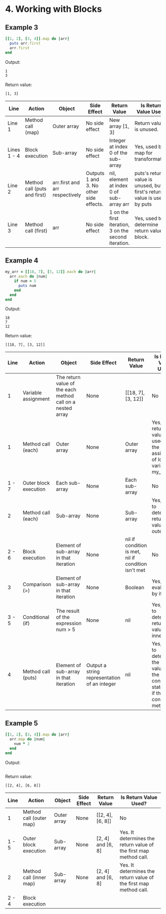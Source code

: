 # 4. Working with Blocks

## Example 3

```ruby
[[1, 2], [3, 4]].map do |arr|
  puts arr.first
  arr.first
end
```

Output:
```
1
3
```
Return value:
```
[1, 3]
```

| Line | Action | Object | Side Effect | Return Value | Is Return Value Used? |
| ---- | ------ | ------ | ----------- | ------------ | --------------------- |
| Line 1| Method call (map) | Outer array | No side effect | New array [1, 3] | Return value is unused. |
| Lines 1 - 4 | Block execution | Sub-array | No side effect | Integer at index 0 of the sub-array | Yes, used by map for transformation |
| Line 2 | Method call (puts and first) | arr.first and arr respectively | Outputs 1 and 3. No other side effects. | nil, element at index 0 of sub-array arr | puts's return value is unused, but first's return value is used by puts |
| Line 3 | Method call (first) | arr | No side effect | 1 on the first iteration, 3 on the second iteration.| Yes, used to determine return value of block. |

## Example 4
```ruby
my_arr = [[18, 7], [3, 12]].each do |arr|
  arr.each do |num|
    if num > 5
      puts num
    end
  end
end
```

Output:
```
18
7
12
```
Return value:
```
[[18, 7], [3, 12]]
```

| Line | Action | Object | Side Effect | Return Value | Is Return Value Used? |
| ---- | ------ | ------ | ----------- | ------------ | --------------------- |
| 1 | Variable assignment | The return value of the each method call on a nested array | None | [[18, 7], [3, 12]] | No |
| 1 | Method call (each) | Outer array | None | Outer array | Yes, the return value is used for the assignment of local variable my_arr |
| 1 - 7 | Outer block execution | Each sub-array | None | Each sub-array | No |
| 2 | Method call (each) | Sub-array | None | Sub-array | Yes, used to determine return value of outer block |
| 2 - 6 | Block execution | Element of sub-array in that iteration | None | nil if condition is met, nil if condition isn't met | No |
| 3 | Comparison (>) | Element of sub-array in that iteration | None | Boolean | Yes, evaluated by if |
| 3 - 5 | Conditional (if) | The result of the expression num > 5 | None | nil | Yes, used to determine return value of inner block |
| 4 | Method call (puts) | Element of sub-array in that iteration | Output a string representation of an integer | nil | Yes, used to determine the return value of the conditional statement if the condition is met |

## Example 5







```ruby
[[1, 2], [3, 4]].map do |arr|
  arr.map do |num|
    num * 2
  end
end
```

Output:
```

```
Return value:
```
[[2, 4], [6, 8]]
```

| Line | Action | Object | Side Effect | Return Value | Is Return Value Used? |
| ---- | ------ | ------ | ----------- | ------------ | --------------------- |
| 1 | Method call (outer map) | Outer array | None | [[2, 4], [6, 8]] | No |
| 1 - 5 | Outer block execution | Sub-array | None | [2, 4] and [6, 8] | Yes. It determines the return value of the first map method call. |
| 2 | Method call (inner map) | Sub-array | None | [2, 4] and [6, 8] | Yes. It determines the return value of the first map method call. |
| 2 - 4 | Block execution |
